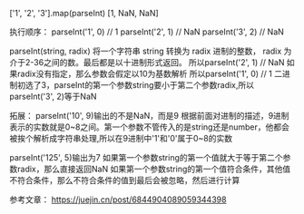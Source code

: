 ['1', '2', '3'].map(parseInt)
[1, NaN, NaN]

执行顺序：
parseInt('1', 0) // 1
parseInt('2', 1) // NaN
parseInt('3', 2) // NaN

parseInt(string, radix) 将一个字符串 string 转换为 radix 进制的整数， radix 为介于2-36之间的数。最后都是以十进制形式返回。
所以parseInt('2', 1) // NaN
如果radix没有指定，那么参数会假定以10为基数解析
所以parseInt('1', 0) // 1
二进制初选了3，parseInt的第一个参数string要小于第二个参数radix,所以parseInt('3', 2)等于NaN

拓展：
parseInt('10', 9)输出的不是NaN，而是9
根据前面对进制的描述，9进制表示的实数就是0~8之间。第一个参数不管传入的是string还是number，他都会被挨个解析成字符串处理,所以在9进制中'1'和'0'属于0~8的实数

parseInt('125', 5)输出为7
如果第一个参数string的第一个值就大于等于第二个参数radix，那么直接返回NaN
如果第一个参数string的第一个值符合条件，其他值不符合条件，那么不符合条件的值到最后会被忽略，然后进行计算

参考文章：
https://juejin.cn/post/6844904089059344398